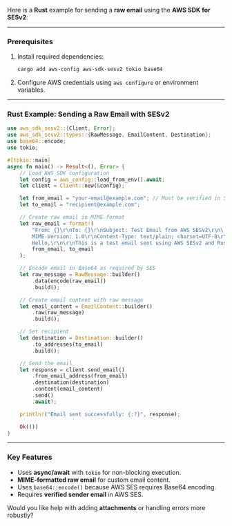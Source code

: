 Here is a **Rust** example for sending a **raw email** using the **AWS SDK for SESv2**:

---

### **Prerequisites**
1. Install required dependencies:
   ```sh
   cargo add aws-config aws-sdk-sesv2 tokio base64
   ```
2. Configure AWS credentials using `aws configure` or environment variables.

---

### **Rust Example: Sending a Raw Email with SESv2**
```rust
use aws_sdk_sesv2::{Client, Error};
use aws_sdk_sesv2::types::{RawMessage, EmailContent, Destination};
use base64::encode;
use tokio;

#[tokio::main]
async fn main() -> Result<(), Error> {
    // Load AWS SDK configuration
    let config = aws_config::load_from_env().await;
    let client = Client::new(&config);

    let from_email = "your-email@example.com"; // Must be verified in SES
    let to_email = "recipient@example.com";

    // Create raw email in MIME format
    let raw_email = format!(
        "From: {}\r\nTo: {}\r\nSubject: Test Email from AWS SESv2\r\n\
        MIME-Version: 1.0\r\nContent-Type: text/plain; charset=UTF-8\r\n\r\n\
        Hello,\r\n\r\nThis is a test email sent using AWS SESv2 and Rust SDK.\r\n\r\nBest regards,\r\nYour Name",
        from_email, to_email
    );

    // Encode email in Base64 as required by SES
    let raw_message = RawMessage::builder()
        .data(encode(raw_email))
        .build();

    // Create email content with raw message
    let email_content = EmailContent::builder()
        .raw(raw_message)
        .build();

    // Set recipient
    let destination = Destination::builder()
        .to_addresses(to_email)
        .build();

    // Send the email
    let response = client.send_email()
        .from_email_address(from_email)
        .destination(destination)
        .content(email_content)
        .send()
        .await?;

    println!("Email sent successfully: {:?}", response);

    Ok(())
}
```

---

### **Key Features**
- Uses **async/await** with `tokio` for non-blocking execution.
- **MIME-formatted raw email** for custom email content.
- Uses `base64::encode()` because AWS SES requires Base64 encoding.
- Requires **verified sender email** in AWS SES.

Would you like help with adding **attachments** or handling errors more robustly?
